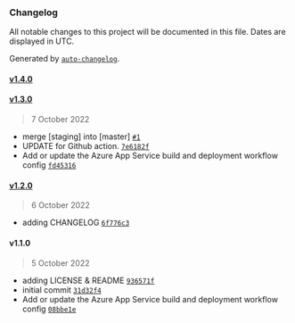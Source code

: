 ### Changelog

All notable changes to this project will be documented in this file. Dates are displayed in UTC.

Generated by [`auto-changelog`](https://github.com/CookPete/auto-changelog).

#### [v1.4.0](https://github.com/eXebyss/Apollo-Server/compare/v1.3.0...v1.4.0)

#### [v1.3.0](https://github.com/eXebyss/Apollo-Server/compare/v1.2.0...v1.3.0)

> 7 October 2022

- merge [staging] into [master] [`#1`](https://github.com/eXebyss/Apollo-Server/pull/1)
- UPDATE for Github action. [`7e6182f`](https://github.com/eXebyss/Apollo-Server/commit/7e6182fded60fabfdf835e37f32057d7f4aa8321)
- Add or update the Azure App Service build and deployment workflow config [`fd45316`](https://github.com/eXebyss/Apollo-Server/commit/fd45316427ba87b572df1f3d790744bd0b0cc794)

#### [v1.2.0](https://github.com/eXebyss/Apollo-Server/compare/v1.1.0...v1.2.0)

> 6 October 2022

- adding CHANGELOG [`6f776c3`](https://github.com/eXebyss/Apollo-Server/commit/6f776c35be46378fee3c7f0a334edcec97ced03b)

#### v1.1.0

> 5 October 2022

- adding LICENSE & README [`936571f`](https://github.com/eXebyss/Apollo-Server/commit/936571fc5c9349cc8bdd0f1841f77a86532db1fc)
- initial commit [`31d32f4`](https://github.com/eXebyss/Apollo-Server/commit/31d32f42eb6a8420d80346cea1d5740ed571e321)
- Add or update the Azure App Service build and deployment workflow config [`08bbe1e`](https://github.com/eXebyss/Apollo-Server/commit/08bbe1e73b9188afe725bcccc5cc1488c23f9403)
